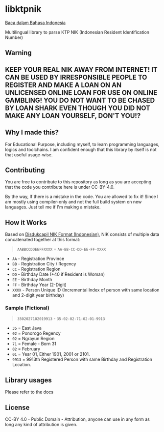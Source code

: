 # libktpnik
[Baca dalam Bahasa Indonesia](BACA.MD)

Multilingual library to parse KTP NIK (Indonesian Resident Identification Number)

## Warning
<h2>
KEEP YOUR REAL NIK AWAY FROM INTERNET! IT CAN BE USED BY IRRESPONSIBLE PEOPLE TO REGISTER AND MAKE A
LOAN ON AN UNLICENSED ONLINE LOAN FOR USE ON ONLINE GAMBLING! YOU DO NOT WANT TO BE CHASED BY 
LOAN SHARK EVEN THOUGH YOU DID NOT MAKE ANY LOAN YOURSELF, DON'T YOU!?
</h2>

## Why I made this?
For Educational Purpose, including myself, to learn programming languages, logics and toolchains. 
I am confident enough that this library by itself is not that useful usage-wise.

## Contributing
You are free to contribute to this repository as long as you are accepting that the code you contribute
here is under CC-BY-4.0.

By the way, If there is a mistake in the code. You are allowed to fix it! Since I am mostly using compiler-only and not
the full build system on new languages. Just tell me if I'm making a mistake.

## How it Works
Based on [Disdukcapil NIK Format (Indonesian)](https://dispenduk.mojokertokota.go.id/home/berita/Arti-kode-angka-dalam-NIK-E-KTP), 
NIK consists of multiple data concatenated together at this format:
> `AABBCCDDEEFFXXXX` = `AA-BB-CC-DD-EE-FF-XXXX`
- `AA` - Registration Province
- `BB` - Registration City / Regency
- `CC` - Registration Region
- `DD` - Birthday Date (+40 if Resident is Woman)
- `EE` - Birthday Month
- `FF` - Birthday Year (2-Digit)
- `XXXX` - Person Unique ID (Incremental Index of person with same location and 2-digit year birthday)

### Sample (Fictional)
> `3502027102019913` - `35-02-02-71-02-01-9913`
- `35` = East Java
- `02` = Ponorogo Regency
- `02` = Ngrayun Region
- `71` = Female - Born 31
- `02` = February
- `01` = Year 01, Either 1901, 2001 or 2101.
- `9913` = 9913th Registered Person with same Birthday and Registration Location.

## Library usages
Please refer to the docs

## License
CC-BY 4.0 - Public Domain - Attribution, anyone can use in any form as long any kind of attribution is given.